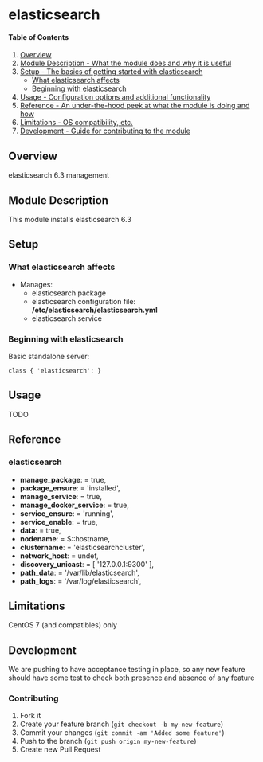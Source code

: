 # elasticsearch

#### Table of Contents

1. [Overview](#overview)
2. [Module Description - What the module does and why it is useful](#module-description)
3. [Setup - The basics of getting started with elasticsearch](#setup)
    * [What elasticsearch affects](#what-elasticsearch-affects)
    * [Beginning with elasticsearch](#beginning-with-elasticsearch)
4. [Usage - Configuration options and additional functionality](#usage)
5. [Reference - An under-the-hood peek at what the module is doing and how](#reference)
5. [Limitations - OS compatibility, etc.](#limitations)
6. [Development - Guide for contributing to the module](#development)

## Overview

elasticsearch 6.3 management

## Module Description

This module installs elasticsearch 6.3

## Setup

### What elasticsearch affects

* Manages:
  - elasticsearch package
  - elasticsearch configuration file: **/etc/elasticsearch/elasticsearch.yml**
  - elasticsearch service

### Beginning with elasticsearch

Basic standalone server:

```puppet
class { 'elasticsearch': }
```

## Usage

TODO

## Reference

### elasticsearch

* **manage_package**:        = true,
* **package_ensure**:        = 'installed',
* **manage_service**:        = true,
* **manage_docker_service**: = true,
* **service_ensure**:        = 'running',
* **service_enable**:        = true,
* **data**:                  = true,
* **nodename**:              = $::hostname,
* **clustername**:           = 'elasticsearchcluster',
* **network_host**:          = undef,
* **discovery_unicast**:     = [ '127.0.0.1:9300' ],
* **path_data**:             = '/var/lib/elasticsearch',
* **path_logs**:             = '/var/log/elasticsearch',

## Limitations

CentOS 7 (and compatibles) only

## Development

We are pushing to have acceptance testing in place, so any new feature should
have some test to check both presence and absence of any feature

### Contributing

1. Fork it
2. Create your feature branch (`git checkout -b my-new-feature`)
3. Commit your changes (`git commit -am 'Added some feature'`)
4. Push to the branch (`git push origin my-new-feature`)
5. Create new Pull Request
